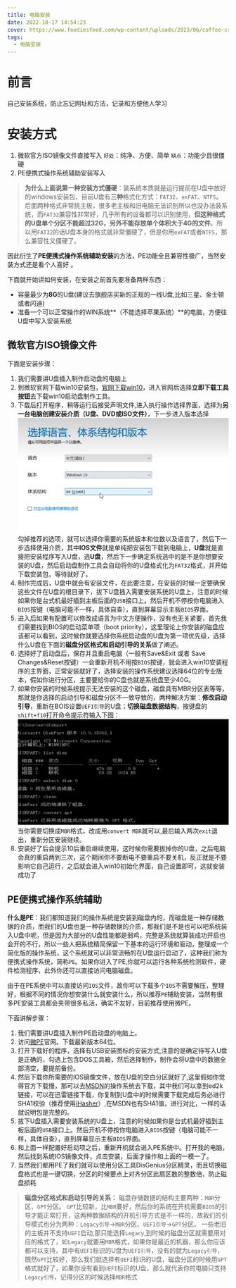 ```yaml
---
title: 电脑安装
date: 2022-10-17 14:54:23
cover: https://www.foodiesfeed.com/wp-content/uploads/2023/06/coffee-crema.jpg
tags:
  - 电脑安装
---
```


# 前言

自己安装系统，防止忘记网址和方法，记录和方便他人学习

# 安装方式

1. 微软官方ISO镜像文件直接写入
   `好处`：纯净、方便、简单
   `缺点`：功能少且很僵硬
2. PE便携式操作系统辅助安装写入

>**为什么上面说第一种安装方式僵硬**：装系统本质就是运行提前在U盘中放好的windows安装包，目前U盘有**三种**格式化方式：`FAT32`、`exFAT`、`NTFS`。
>后面两种格式非常挑主板，很多老主板和旧电脑无法识别所以也没办法装系统，而`FAT32`兼容性非常好，几乎所有的设备都可以识别使用，**但这种格式的U盘单个分区不能超过32G，另外不能存放单个体积大于4G的文件**。所以用`FAT32`的话U盘本身的格式就非常僵硬了，但是你用`exFAT`或者`NTFS`，那么兼容性又僵硬了。

因此衍生了**PE便携式操作系统辅助安装**的方法，PE功能全且兼容性极广，当然安装方式还是看个人喜好 。

下面就开始讲如何安装，在安装之前首先要准备两样东西：

- 容量最少为**8G**的U盘(建议去旗舰店买新的正规的一线U盘,比如三星、金士顿或者闪迪)
- 准备一个可以正常操作的WIN系统**（不能选择苹果系统）**的电脑，方便往U盘中写入安装系统

## 微软官方ISO镜像文件

下面是安装步骤：

1. 我们需要讲U盘插入制作启动盘的电脑上
2. 到微软官网下载win10安装包，[官网下载win10](https://www.microsoft.com/zh-cn/software-download/windows10)，进入官网后选择**立即下载工具按钮**去下载win10启动盘制作工具。
3. 下载后打开程序，稍等运行后接受声明文件,进入执行操作选择界面，选择为**另一台电脑创建安装介质（U盘、DVD或ISO文件）**，下一步进入版本选择![](/img/postImg/Snipaste_2023-10-17_15-41-05.png)勾掉推荐的选项，就可以选择你需要的系统版本和位数以及语言了，然后下一步选择使用介质，其中**IOS文件**就是单纯把安装包下载到电脑上，**U盘**就是直接把安装程序写入U盘，选**U盘**，然后下一步确定系统选中的是不是你想要安装的U盘，然后启动盘制作工具会自动将你的U盘格式化为`FAT32`格式，并开始下载安装包，等待就好了。
4. 制作完成后，U盘中就会有安装文件，在此要注意，在安装的时候一定要确保这些文件在U盘的根目录下，拔下U盘插入需要安装系统的U盘上，注意的时候如果你是台式机最好插到主板后面的`USB`接口上。然后开机不停按你电脑进入`BIOS`按键（电脑可能不一样，具体自查），直到屏幕显示主板`BIOS`界面。
5. 进入后如果有配置可以修改成语言为中文方便操作，没有也无关紧要，首先我们需要找到BIOS的启动菜单项（boot priority），这里理论上你安装的磁盘应该都可以看到，这时候你就要选择你系统启动盘的U盘为第一项优先级，选择什么U盘在下面的**磁盘分区格式和启动引导的关系**做了阐述。
6. 选择好了启动盘后，保存并且重启电脑（一般有Save&Exit 或者 Save Changes&Reset按键）一会重新开机不用按`BIOS`按键，就会进入win10安装程序的主界面，正常安装就好了，选择安装的操作系统建议选择64位的专业版本，假如你进行分区，主要要给你的C盘也就是系统盘至少40G。
7. 如果你安装的时候系统提示无法安装的这个磁盘，磁盘具有MBR分区表等等，那就是你选择的启动引导和磁盘分区不一致导致的，两种解决方案：**修改启动引导**，重新在BOIS设置`UEFI引导`的U盘；**切换磁盘数据结构**，按键盘的`shift+f10`打开命令提示符输入下图：![](/img/postImg/Snipaste_2023-10-17_16-53-01.png)当你需要切换成`MBR`格式，改成用`convert MBR`就可以,最后输入两次`exit`退出，重新分区安装继续。
8. 安装好了后会提示10后重启继续使用，这时候你需要拔掉你的U盘，之后电脑会真的重启两到三次，这个期间你不要断电不要重启不要关机，反正就是不要影响它自己运行，之后就会进入win10初始化界面，自己设置即可，这就安装成功了

## PE便携式操作系统辅助

**什么是PE**：我们都知道我们的操作系统是安装到磁盘内的，而磁盘是一种存储数据的介质，而我们的U盘也是一种存储数据的介质，那我们是不是也可以吧系统装入U盘中呢，但是因为大部分的U盘性能都是弱鸡，完整是系统就算装成功开启也会开的不行，所以一些人把系统精简保留一下基本的运行环境和驱动，整理成一个简化版的操作系统，这个系统就可以非常流畅的在U盘运行启动了，这种我们称为便携式操作系统，简称`PE`。如果你进入了PE,你就可以运行各种系统检测软件，硬件检测程序，此外你还可以直接访问电脑磁盘。

由于在PE系统中可以直接访问`IOS`文件，故你可以下载多个`IOS`不需要解压，整理好，根据不同的情况你想安装什么就安装什么，所以推荐`PE`辅助安装，当然有很多PE安装工具都会夹带很多私活，确实不友好，目前推荐使用微PE。

下面讲解步骤：
1. 我们需要讲U盘插入制作PE启动盘的电脑上。
2. 访问[微PE](https://www.wepe.cn/)官网。下载最新版本64位。
3. 打开下载好的程序，选择有USB安装图标的安装方式,注意的是确定待写入U盘是正确的，勾选上包含DOS工具箱，然后选择制作，制作会将U盘中的数据全部清空，要提前备份。
4. 然后下载你所需要的IOS镜像文件，放在U盘的空白分区就好了,这里假如你觉得官方下载慢，那可以去[MSDN](https://msdn.itellyou.cn/)的操作系统去下载，其中我们可以拿到ed2k链接，可以在迅雷链接下载，你复制到U盘中的时候需要下载完成后务必进行SHA1校验（推荐使用[iHasher](https://share.weiyun.com/m4VMLcNb)）,在MSDN也有SHA1值，进行对比，一样的话就说明包是完整的。
5. 拔下U盘插入需要安装系统的U盘上，注意的时候如果你是台式机最好插到主板后面的`USB`接口上。然后开机不停按你电脑进入`BIOS`按键（电脑可能不一样，具体自查），直到屏幕显示主板`BIOS`界面。
6. 和上面一样配置好启动项之后，重新开机就会进入PE系统中。打开我的电脑，然后找到系统IOS镜像文件，点击安装，后面才操作和上面的一模一了。
7. 当然我们都用PE了我们就可以使用分区工具DisGenius分区精灵，而且切换磁盘格式也是一键切换，分区的时候要点上对齐分区此扇区数的整数倍，防止磁盘损耗

>**磁盘分区格式和启动引导的关系：**
>磁盘存储数据的结构主要两种：`MBR`分区、`GPT`分区。
>`GPT`比较新，比`MBR`要好，然后你的系统在开机需要`BIOS`的引导才能正常打开，这两种数据结构的开机引导方式是不一样的，故我们的引导模式也分为两种：`Legacy引导`->`MBR`分区、`UEFI引导`->`GPT`分区。
>一些老旧的主板并不支持`UEFI`启动,那只能选择`Legacy`,到时候的磁盘分区就需要用对应的格式了，如`Legacy`就要用`MBR`格式，如果你是最近的机器，那么你应该都可以支持，其中有`UEFI`标识的U盘为`UEFI引导`，没有的就为`Legacy引导`，既然`GPT`比较好，那么我们就选择有`UEFI`标识的U盘，磁盘分区的时候用`GPT`格式就好了，如果你没有看到`UEFI`标识的U盘，那么就代表你的电脑只支持`Legacy引导`，记得分区的时候选择`MBR`格式

